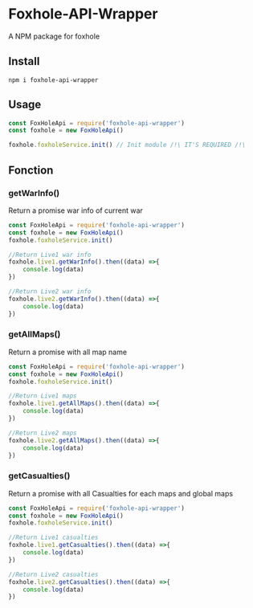 # Foxhole-API-Wrapper
A NPM package for foxhole

## Install 
`npm i foxhole-api-wrapper`

## Usage

``` js
const FoxHoleApi = require('foxhole-api-wrapper')
const foxhole = new FoxHoleApi()

foxhole.foxholeService.init() // Init module /!\ IT'S REQUIRED /!\
```


## Fonction

### getWarInfo()

   Return a promise war info of current war

```js
const FoxHoleApi = require('foxhole-api-wrapper')
const foxhole = new FoxHoleApi()
foxhole.foxholeService.init()

//Return Live1 war info
foxhole.live1.getWarInfo().then((data) =>{
    console.log(data)
})

//Return Live2 war info
foxhole.live2.getWarInfo().then((data) =>{
    console.log(data)
})
```
### getAllMaps()

   Return a promise with all map name

```js
const FoxHoleApi = require('foxhole-api-wrapper')
const foxhole = new FoxHoleApi()
foxhole.foxholeService.init()

//Return Live1 maps
foxhole.live1.getAllMaps().then((data) =>{
    console.log(data)
})

//Return Live2 maps
foxhole.live2.getAllMaps().then((data) =>{
    console.log(data)
})
```

### getCasualties()

   Return a promise with all Casualties for each maps and global maps

```js
const FoxHoleApi = require('foxhole-api-wrapper')
const foxhole = new FoxHoleApi()
foxhole.foxholeService.init()

//Return Live1 casualties
foxhole.live1.getCasualties().then((data) =>{
    console.log(data)
})

//Return Live2 casualties
foxhole.live2.getCasualties().then((data) =>{
    console.log(data)
})
```
